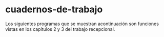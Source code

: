 # cuadernos-de-trabajo
Los siguientes programas que se muestran acontinuación son funciones vistas en los capítulos 2 y 3 del trabajo recepcional.
